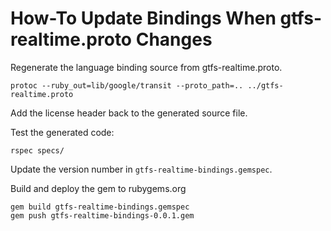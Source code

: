 # How-To Update Bindings When gtfs-realtime.proto Changes

Regenerate the language binding source from gtfs-realtime.proto.

```
protoc --ruby_out=lib/google/transit --proto_path=.. ../gtfs-realtime.proto
```

Add the license header back to the generated source file.

Test the generated code:

```
rspec specs/
````

Update the version number in `gtfs-realtime-bindings.gemspec`.

Build and deploy the gem to rubygems.org

```
gem build gtfs-realtime-bindings.gemspec
gem push gtfs-realtime-bindings-0.0.1.gem
```
